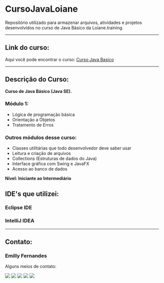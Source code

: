
# CursoJavaLoiane
Repositório utilizado para armazenar arquivos, atividades e projetos desenvolvidos no curso de Java Básico da Loiane.training.

---
## Link do curso:
Aqui você pode encontrar o curso:
[Curso Java Basico](https://loiane.training/curso/java-basico)

---
## Descrição do Curso:
<b>Curso de Java Básico (Java SE).</b>

### Módulo 1:
* Lógica de programação básica
* Orientação a Objetos
* Tratamento de Erros

### Outros módulos desse curso:
* Classes utilitárias que todo desenvolvedor deve saber usar
* Leitura e criação de arquivos
* Collections (Estruturas de dados do Java)
* Interface gráfica com Swing e JavaFX
* Acesso ao banco de dados

<b>Nível: Iniciante ao Intermediário</b>

## IDE's que utilizei:

### Eclipse IDE

### IntelliJ IDEA


---
## Contato:
### Emilly Fernandes
Alguns meios de contato:
<div>
<a href="https://wa.me/5531989018696?text=Me+mande+um+Oi+%3A%29" target="_blank"><img src="https://img.shields.io/badge/WhatsApp-25D366?style=for-the-badge&logo=whatsapp&logoColor=white" target="_blank"></a>
<a href="https://instagram.com/emillygarai" target="_blank"><img src="https://img.shields.io/badge/-Instagram-%23E4405F?style=for-the-badge&logo=instagram&logoColor=white" target="_blank"></a>
<a href="https://twitter.com/emilly_fernads" target="_blank"><img src="https://img.shields.io/badge/Twitter-1DA1F2?style=for-the-badge&logo=twitter&logoColor=white" target="_blank"></a>
<a href = "mailto:emilly.fernandesads@gmail.com"><img src="https://img.shields.io/badge/Gmail-D14836?style=for-the-badge&logo=gmail&logoColor=white" target="_blank"></a>
<a href="https://www.linkedin.com/in/emilly-fernandes" target="_blank"><img src="https://img.shields.io/badge/-LinkedIn-%230077B5?style=for-the-badge&logo=linkedin&logoColor=white" target="_blank"></a>   
</div>

